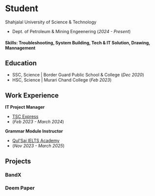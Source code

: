 # Student
Shahjalal University of Science & Technology
- Dept. of Petroleum & Mining Engeenering (_2024 - Present_)

#### Skills: Troubleshooting, System Building, Tech & IT Solution, Drawing, Mannagement

## Education
- SSC, Science | Border Guard Public School & College (_Dec 2020_)								       		
- HSC, Science | Murari Chand College (_Feb 2023_)	 			        		

## Work Experience
**IT Project Manager**
-  [TSC Express](https://www.tscexpressbd.com/)
-  (_Feb 2023 - March 2024_)

**Grammar Module Instructor**
-  [Qul'Sai IELTS Academy](https://www.facebook.com/qulsai)
-  (_Nov 2023 - March 2025_)

## Projects
### BandX
### Deem Paper


